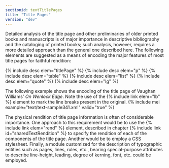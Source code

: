 ```yaml
---
sectionid: textTitlePages
title: "Title Pages"
version: "dev"
---
```


Detailed analysis of the title page and other preliminaries of older printed books and manuscripts is of major importance in descriptive bibliography and the cataloging of printed books; such analysis, however, requires a more detailed approach than the general one described here. The following elements are suggested as a means of encoding the major features of most title pages for faithful rendition:

  
{% include desc elem="titlePage" %} 
{% include desc elem="p" %} 
{% include desc elem="table" %} 
{% include desc elem="list" %} 
{% include desc elem="quote" %} 
{% include desc elem="lg" %} 
 

The following example shows the encoding of the title page of Vaughan Williams' *On Wenlock Edge*. Note the use of the {% include link elem="lb" %} element to mark the line breaks present in the original.
{% include mei example="text/text-sample341.xml" valid="true" %}
    
The physical rendition of title page information is often of considerable importance. One approach to this requirement would be to use the {% include link elem="rend" %} element, described in chapter {% include link id="sharedTextRendition" %} to specify the rendition of each of the components of the title page. Another would be to employ a CSS stylesheet. Finally, a module customized for the description of typographic entities such as pages, lines, rules, etc., bearing special-purpose attributes to describe line-height, leading, degree of kerning, font, etc. could be employed.
